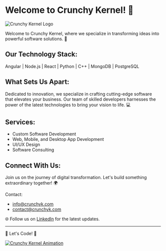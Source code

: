 # Welcome to Crunchy Kernel! 🚀

![Crunchy Kernel Logo](https://media.licdn.com/dms/image/D4D0BAQGVLeVNo7-S-Q/company-logo_200_200/0/1708651096532/crunchy_kernel_logo?e=1720051200&v=beta&t=lUeckf7FLzzqro2qBzRLw4rrM9OKqFW203XAbI4WRIw)

Welcome to Crunchy Kernel, where we specialize in transforming ideas into powerful software solutions. 🌟

## Our Technology Stack:
Angular | Node.js | React | Python | C++ | MongoDB | PostgreSQL

## What Sets Us Apart:
Dedicated to innovation, we specialize in crafting cutting-edge software that elevates your business. Our team of skilled developers harnesses the power of the latest technologies to bring your vision to life. 💻

## Services:
- Custom Software Development
- Web, Mobile, and Desktop App Development
- UI/UX Design
- Software Consulting

## Connect With Us:
Join us on the journey of digital transformation. Let's build something extraordinary together! 🌍

Contact:
- info@crunchyk.com
- contact@crunchyk.com

🌐 Follow us on [LinkedIn](https://www.linkedin.com/company/crunchy-kernel) for the latest updates.

---

🚀 Let's Code! 🚀

[![Crunchy Kernel Animation](https://media.giphy.com/media/v1.Y2lkPTc5MGI3NjExaDVibnVnZXA0czk0aXVzNjIzdWZqeGhwNjZlb3lyb20xNXVocDM1eSZlcD12MV9pbnRlcm5hbF9naWZfYnlfaWQmY3Q9Zw/UqPhCdioYHmdq/giphy.gif)](https://github.com/crunchykernel)
